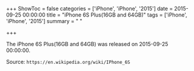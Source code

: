 +++
ShowToc = false
categories = ['iPhone', 'iPhone', '2015']
date = 2015-09-25 00:00:00
title = "iPhone 6S Plus(16GB and 64GB)"
tags = ['iPhone', 'iPhone', '2015']
summary = " "

+++

The iPhone 6S Plus(16GB and 64GB) was released on 2015-09-25 00:00:00.

Source: `https://en.wikipedia.org/wiki/IPhone_6S`


